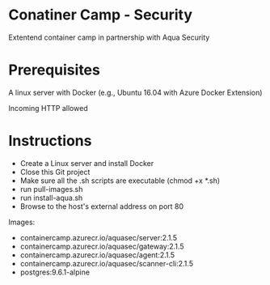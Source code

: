# Conatiner Camp - Security

Extentend container camp in partnership with Aqua Security

# Prerequisites
A linux server with Docker (e.g., Ubuntu 16.04 with Azure Docker Extension)

Incoming HTTP allowed

# Instructions
* Create a Linux server and install Docker
* Close this Git project
* Make sure all the .sh scripts are executable (chmod +x *.sh)
* run pull-images.sh
* run install-aqua.sh
* Browse to the host's external address on port 80

Images:
* containercamp.azurecr.io/aquasec/server:2.1.5
* containercamp.azurecr.io/aquasec/gateway:2.1.5
* containercamp.azurecr.io/aquasec/agent:2.1.5
* containercamp.azurecr.io/aquasec/scanner-cli:2.1.5
* postgres:9.6.1-alpine
